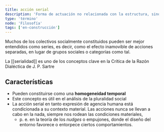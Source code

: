 ```yaml
---
title: acción serial
description: 'Forma de actuación no relacionada con la estructura, sino más bien con el azar, la facticidad o la contingencia'
type: 'término'
node: 'Filosofía'
tags: ['en-construcción']
---
```


Muchos de los colectivos socialmente constituidos pueden ser mejor entendidos como series, es decir, como el efecto inamovible de acciones separadas, en lugar de grupos sociales o categorías como tal.

La [[serialidad]] es uno de los conceptos clave en la Crítica de la Razón Dialéctica de J. P. Sartre

## Características

- Pueden constituirse como una **homogeneidad temporal**
- Este concepto es útil en el análisis de la pluralidad social
- La acción serial en tanto expresión de agencia humana está condicionada a su contexto material. Las acciones nunca se llevan a cabo en la nada, siempre nos rodean las condiciones materiales, 
	- p. e. en la teoría de los *nudges* o empujones, donde el diseño del entorno favorece o entorpece ciertos comportamientos.